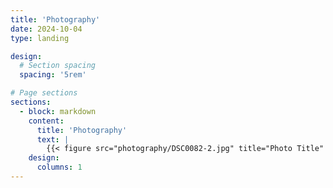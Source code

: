 ```yaml
---
title: 'Photography'
date: 2024-10-04
type: landing

design:
  # Section spacing
  spacing: '5rem'

# Page sections
sections:
  - block: markdown
    content:
      title: 'Photography'
      text: |
        {{< figure src="photography/DSC0082-2.jpg" title="Photo Title" >}}
    design:
      columns: 1          
---
```

